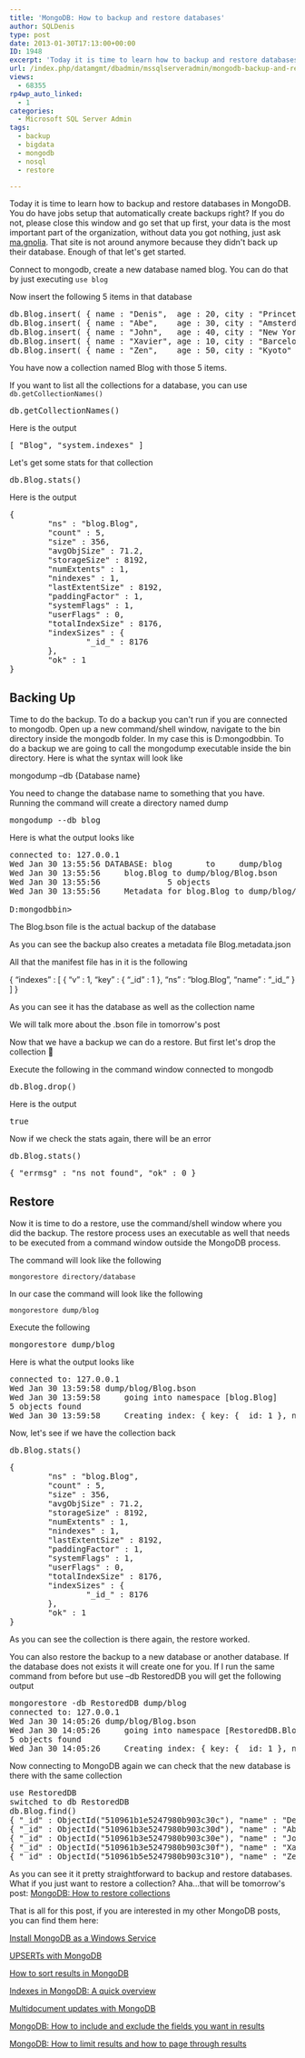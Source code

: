 ```yaml
---
title: 'MongoDB: How to backup and restore databases'
author: SQLDenis
type: post
date: 2013-01-30T17:13:00+00:00
ID: 1948
excerpt: 'Today it is time to learn how to backup and restore databases in MongoDB. You do have jobs setup that automatically create backups right? If you do not, please close this window and go set that up first, your data is the most important part of the organ&hellip;'
url: /index.php/datamgmt/dbadmin/mssqlserveradmin/mongodb-backup-and-restore-databases/
views:
  - 68355
rp4wp_auto_linked:
  - 1
categories:
  - Microsoft SQL Server Admin
tags:
  - backup
  - bigdata
  - mongodb
  - nosql
  - restore

---
```

Today it is time to learn how to backup and restore databases in MongoDB. You do have jobs setup that automatically create backups right? If you do not, please close this window and go set that up first, your data is the most important part of the organization, without data you got nothing, just ask [ma.gnolia][1]. That site is not around anymore because they didn't back up their database. Enough of that let's get started.
  
Connect to mongodb, create a new database named blog. You can do that by just executing `use blog`

Now insert the following 5 items in that database

<pre>db.Blog.insert( { name : "Denis",  age : 20, city : "Princeton" } )
db.Blog.insert( { name : "Abe",    age : 30, city : "Amsterdam" } )
db.Blog.insert( { name : "John",   age : 40, city : "New York"  } )
db.Blog.insert( { name : "Xavier", age : 10, city : "Barcelona" } )
db.Blog.insert( { name : "Zen",    age : 50, city : "Kyoto"     } )</pre>

You have now a collection named Blog with those 5 items.

If you want to list all the collections for a database, you can use `db.getCollectionNames()`

<pre>db.getCollectionNames()</pre>

Here is the output

<pre>[ "Blog", "system.indexes" ]</pre>

Let's get some stats for that collection

<pre>db.Blog.stats()</pre>

Here is the output

<pre>{
        "ns" : "blog.Blog",
        "count" : 5,
        "size" : 356,
        "avgObjSize" : 71.2,
        "storageSize" : 8192,
        "numExtents" : 1,
        "nindexes" : 1,
        "lastExtentSize" : 8192,
        "paddingFactor" : 1,
        "systemFlags" : 1,
        "userFlags" : 0,
        "totalIndexSize" : 8176,
        "indexSizes" : {
                "_id_" : 8176
        },
        "ok" : 1
}</pre>

## Backing Up

Time to do the backup. To do a backup you can't run if you are connected to mongodb. Open up a new command/shell window, navigate to the bin directory inside the mongodb folder. In my case this is D:mongodbbin. To do a backup we are going to call the mongodump executable inside the bin directory. Here is what the syntax will look like

mongodump –db {Database name} 

You need to change the database name to something that you have. Running the command will create a directory named dump

<pre>mongodump --db blog</pre>

Here is what the output looks like

<pre>connected to: 127.0.0.1
Wed Jan 30 13:55:56 DATABASE: blog       to     dump/blog
Wed Jan 30 13:55:56     blog.Blog to dump/blog/Blog.bson
Wed Jan 30 13:55:56              5 objects
Wed Jan 30 13:55:56     Metadata for blog.Blog to dump/blog/Blog.metadata.json

D:mongodbbin></pre>

The Blog.bson file is the actual backup of the database

As you can see the backup also creates a metadata file Blog.metadata.json

All that the manifest file has in it is the following
  
{ “indexes” : [ { “v” : 1, “key” : { “\_id” : 1 }, “ns” : “blog.Blog”, “name” : “\_id_” } ] }

As you can see it has the database as well as the collection name

We will talk more about the .bson file in tomorrow's post

Now that we have a backup we can do a restore. But first let's drop the collection 🙂

Execute the following in the command window connected to mongodb

<pre>db.Blog.drop()</pre>

Here is the output

<pre>true</pre>

Now if we check the stats again, there will be an error

<pre>db.Blog.stats()</pre>

<pre>{ "errmsg" : "ns not found", "ok" : 0 }</pre>

## Restore

Now it is time to do a restore, use the command/shell window where you did the backup. The restore process uses an executable as well that needs to be executed from a command window outside the MongoDB process.

The command will look like the following

`mongorestore directory/database`
  
In our case the command will look like the following

`mongorestore dump/blog`

Execute the following

<pre>mongorestore dump/blog</pre>

Here is what the output looks like

<pre>connected to: 127.0.0.1
Wed Jan 30 13:59:58 dump/blog/Blog.bson
Wed Jan 30 13:59:58     going into namespace [blog.Blog]
5 objects found
Wed Jan 30 13:59:58     Creating index: { key: { _id: 1 }, ns: "blog.Blog", name: "_id_" }</pre>

Now, let's see if we have the collection back

<pre>db.Blog.stats()</pre>

<pre>{
        "ns" : "blog.Blog",
        "count" : 5,
        "size" : 356,
        "avgObjSize" : 71.2,
        "storageSize" : 8192,
        "numExtents" : 1,
        "nindexes" : 1,
        "lastExtentSize" : 8192,
        "paddingFactor" : 1,
        "systemFlags" : 1,
        "userFlags" : 0,
        "totalIndexSize" : 8176,
        "indexSizes" : {
                "_id_" : 8176
        },
        "ok" : 1
}</pre>

As you can see the collection is there again, the restore worked.

You can also restore the backup to a new database or another database. If the database does not exists it will create one for you. If I run the same command from before but use –db RestoredDB you will get the following output

<pre>mongorestore -db RestoredDB dump/blog
connected to: 127.0.0.1
Wed Jan 30 14:05:26 dump/blog/Blog.bson
Wed Jan 30 14:05:26     going into namespace [RestoredDB.Blog]
5 objects found
Wed Jan 30 14:05:26     Creating index: { key: { _id: 1 }, ns: "RestoredDB.Blog", name: "_id_" }
</pre>

Now connecting to MongoDB again we can check that the new database is there with the same collection

<pre>use RestoredDB
switched to db RestoredDB
db.Blog.find()
{ "_id" : ObjectId("510961b1e5247980b903c30c"), "name" : "Denis", "age" : 20, "city" : "Princeton" }
{ "_id" : ObjectId("510961b3e5247980b903c30d"), "name" : "Abe", "age" : 30, "city" : "Amsterdam" }
{ "_id" : ObjectId("510961b3e5247980b903c30e"), "name" : "John", "age" : 40, "city" : "New York" }
{ "_id" : ObjectId("510961b3e5247980b903c30f"), "name" : "Xavier", "age" : 10, "city" : "Barcelona"
{ "_id" : ObjectId("510961b5e5247980b903c310"), "name" : "Zen", "age" : 50, "city" : "Kyoto" }</pre>

As you can see it it pretty straightforward to backup and restore databases. What if you just want to restore a collection? Aha...that will be tomorrow's post: [MongoDB: How to restore collections][2]

That is all for this post, if you are interested in my other MongoDB posts, you can find them here:
  
[Install MongoDB as a Windows Service][3]
  
[UPSERTs with MongoDB][4]
  
[How to sort results in MongoDB][5]
  
[Indexes in MongoDB: A quick overview][6]
  
[Multidocument updates with MongoDB][7]
  
[MongoDB: How to include and exclude the fields you want in results][8]
  
[MongoDB: How to limit results and how to page through results][9]

 [1]: /index.php/ITProfessionals/EthicsIT/magnolia-crashed-data-corruption-and-los
 [2]: /index.php/DataMgmt/DBAdmin/mongodb-how-to-restore-collections
 [3]: /index.php/DataMgmt/DBProgramming/creating-mongodb-as-a-service
 [4]: /index.php/DataMgmt/DBProgramming/doing-upserts-in-mongodb
 [5]: /index.php/DataMgmt/DBProgramming/mongodb-how-to-sort-results
 [6]: /index.php/DataMgmt/DBProgramming/indexes-in-mongodb
 [7]: /index.php/DataMgmt/DBProgramming/multidocument-updates-with-mongodb
 [8]: /index.php/DataMgmt/DBProgramming/mongodb-how-to-include-and
 [9]: /index.php/DataMgmt/DBAdmin/MSSQLServerAdmin/mongodb-how-to-limit-results